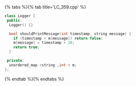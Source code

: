 {% tabs %}{% tab title='LC_359.cpp' %}

```cpp
class Logger {
 public:
  Logger() {}

  bool shouldPrintMessage(int timestamp, string message) {
    if (timestamp < m[message]) return false;
    m[message] = timestamp + 10;
    return true;
  }

 private:
  unordered_map <string ,int > m;
};
```

{% endtab %}{% endtabs %}
